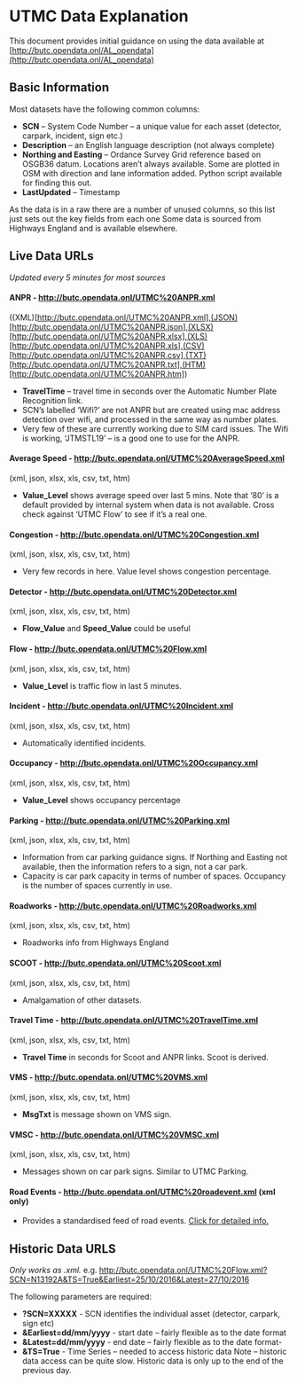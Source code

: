 # UTMC Data Explanation

This document provides initial guidance on using the data available at [http://butc.opendata.onl/AL_opendata](http://butc.opendata.onl/AL_opendata)

## Basic Information

Most datasets have the following common columns:
-	**SCN** – System Code Number – a unique value for each asset (detector, carpark, incident, sign etc.)
-	**Description** – an English language description (not always complete)
-	**Northing and Easting** – Ordance Survey Grid reference based on OSGB36 datum. Locations aren’t always available. Some are plotted in OSM with direction and lane information added. Python script available for finding this out.
-	**LastUpdated** – Timestamp

As the data is in a raw there are a number of unused columns, so this list just sets out the key fields from each one
Some data is sourced from Highways England and is available elsewhere.

## Live Data URLs 

*Updated every 5 minutes for most sources*

#### ANPR - http://butc.opendata.onl/UTMC%20ANPR.xml 
((XML)[http://butc.opendata.onl/UTMC%20ANPR.xml],(JSON)[http://butc.opendata.onl/UTMC%20ANPR.json],(XLSX)[http://butc.opendata.onl/UTMC%20ANPR.xlsx],(XLS)[http://butc.opendata.onl/UTMC%20ANPR.xls],(CSV)[http://butc.opendata.onl/UTMC%20ANPR.csv],(TXT)[http://butc.opendata.onl/UTMC%20ANPR.txt],(HTM)[http://butc.opendata.onl/UTMC%20ANPR.htm])

-	**TravelTime** – travel time in seconds over the Automatic Number Plate Recognition link.
-	SCN’s labelled ‘Wifi?’ are not ANPR but are created using mac address detection over wifi, and processed in the same way as number plates.
-	Very few of these are currently working due to SIM card issues. The Wifi is working, ‘JTMSTL19’ – is a good one to use for the ANPR.

#### Average Speed - http://butc.opendata.onl/UTMC%20AverageSpeed.xml 
(xml, json, xlsx, xls, csv, txt, htm)

-	**Value_Level** shows average speed over last 5 mins. Note that ‘80’ is a default provided by internal system when data is not available. Cross check against ‘UTMC Flow’ to see if it’s a real one.

#### Congestion  - http://butc.opendata.onl/UTMC%20Congestion.xml 
(xml, json, xlsx, xls, csv, txt, htm)

-	Very few records in here. Value level shows congestion percentage.

#### Detector - http://butc.opendata.onl/UTMC%20Detector.xml 
(xml, json, xlsx, xls, csv, txt, htm)

-	**Flow_Value** and **Speed_Value** could be useful

#### Flow - http://butc.opendata.onl/UTMC%20Flow.xml 
(xml, json, xlsx, xls, csv, txt, htm)

-	**Value_Level** is traffic flow in last 5 minutes.

#### Incident - http://butc.opendata.onl/UTMC%20Incident.xml 
(xml, json, xlsx, xls, csv, txt, htm)

-	Automatically identified incidents.

#### Occupancy - http://butc.opendata.onl/UTMC%20Occupancy.xml 
(xml, json, xlsx, xls, csv, txt, htm)

-	**Value_Level** shows occupancy percentage

#### Parking - http://butc.opendata.onl/UTMC%20Parking.xml 
(xml, json, xlsx, xls, csv, txt, htm)

-	Information from car parking guidance signs. If Northing and Easting not available, then the information refers to a sign, not a car park.
-	Capacity is car park capacity in terms of number of spaces. Occupancy is the number of spaces currently in use.

#### Roadworks - http://butc.opendata.onl/UTMC%20Roadworks.xml 
(xml, json, xlsx, xls, csv, txt, htm)

-	Roadworks info from Highways England

#### SCOOT - http://butc.opendata.onl/UTMC%20Scoot.xml 
(xml, json, xlsx, xls, csv, txt, htm)

-	Amalgamation of other datasets.

#### Travel Time - http://butc.opendata.onl/UTMC%20TravelTime.xml 
(xml, json, xlsx, xls, csv, txt, htm)

-	**Travel Time** in seconds for Scoot and ANPR links. Scoot is derived.

#### VMS - http://butc.opendata.onl/UTMC%20VMS.xml 
(xml, json, xlsx, xls, csv, txt, htm)

-	**MsgTxt** is message shown on VMS sign.

#### VMSC - http://butc.opendata.onl/UTMC%20VMSC.xml 
(xml, json, xlsx, xls, csv, txt, htm)

-	Messages shown on car park signs. Similar to UTMC Parking.

#### Road Events - http://butc.opendata.onl/UTMC%20roadevent.xml (xml only)

-	Provides a standardised feed of road events. [Click for detailed info.](http://butc.opendata.onl/roadevent.xml?help=True) 

## Historic Data URLS

*Only works as .xml.* 
e.g. http://butc.opendata.onl/UTMC%20Flow.xml?SCN=N13192A&TS=True&Earliest=25/10/2016&Latest=27/10/2016

The following parameters are required:
-	**?SCN=XXXXX** - SCN identifies the individual asset (detector, carpark, sign etc)
-	**&Earliest=dd/mm/yyyy** - start date – fairly flexible as to the date format
-	**&Latest=dd/mm/yyyy** - end date – fairly flexible as to the date format-
-	**&TS=True** - Time Series – needed to access historic data
Note – historic data access can be quite slow. Historic data is only up to the end of the previous day.
